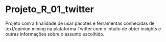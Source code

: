 # Projeto_R_01_twitter
Projeto com a finalidade de usar pacotes e ferramentas conhecidas de text/opinion mining na plataforma Twitter com o intuito de obter insights e outras informações sobre o assunto escolhido.
